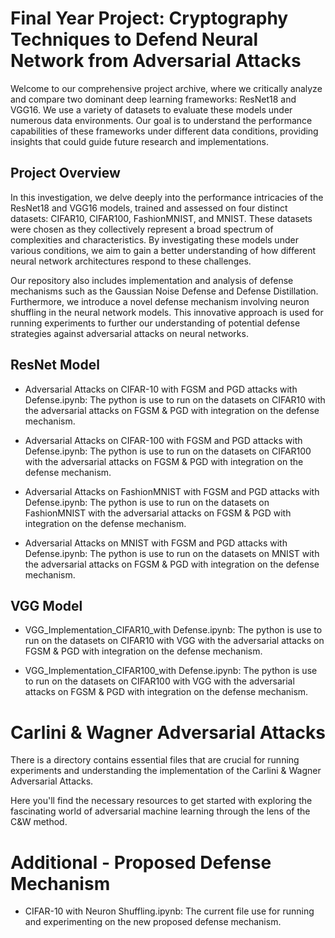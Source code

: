 # Final Year Project: Cryptography Techniques to Defend Neural Network from Adversarial Attacks

Welcome to our comprehensive project archive, where we critically analyze and compare two dominant deep learning frameworks: ResNet18 and VGG16. We use a variety of datasets to evaluate these models under numerous data environments. Our goal is to understand the performance capabilities of these frameworks under different data conditions, providing insights that could guide future research and implementations.

## Project Overview

In this investigation, we delve deeply into the performance intricacies of the ResNet18 and VGG16 models, trained and assessed on four distinct datasets: CIFAR10, CIFAR100, FashionMNIST, and MNIST. These datasets were chosen as they collectively represent a broad spectrum of complexities and characteristics. By investigating these models under various conditions, we aim to gain a better understanding of how different neural network architectures respond to these challenges.

Our repository also includes implementation and analysis of defense mechanisms such as the Gaussian Noise Defense and Defense Distillation. Furthermore, we introduce a novel defense mechanism involving neuron shuffling in the neural network models. This innovative approach is used for running experiments to further our understanding of potential defense strategies against adversarial attacks on neural networks.

## ResNet Model
- Adversarial Attacks on CIFAR-10 with FGSM and PGD attacks with Defense.ipynb: The python is use to run on the datasets on CIFAR10 with the adversarial attacks on FGSM & PGD with integration on the defense mechanism.

- Adversarial Attacks on CIFAR-100 with FGSM and PGD attacks with Defense.ipynb: The python is use to run on the datasets on CIFAR100 with the adversarial attacks on FGSM & PGD with integration on the defense mechanism.

- Adversarial Attacks on FashionMNIST with FGSM and PGD attacks with Defense.ipynb: The python is use to run on the datasets on FashionMNIST with the adversarial attacks on FGSM & PGD with integration on the defense mechanism.

- Adversarial Attacks on MNIST with FGSM and PGD attacks with Defense.ipynb: The python is use to run on the datasets on MNIST with the adversarial attacks on FGSM & PGD with integration on the defense mechanism.

## VGG Model
- VGG_Implementation_CIFAR10_with Defense.ipynb: The python is use to run on the datasets on CIFAR10 with VGG with the adversarial attacks on FGSM & PGD with integration on the defense mechanism.

- VGG_Implementation_CIFAR100_with Defense.ipynb: The python is use to run on the datasets on CIFAR100 with VGG with the adversarial attacks on FGSM & PGD with integration on the defense mechanism.

# Carlini & Wagner Adversarial Attacks

There is a directory contains essential files that are crucial for running experiments and understanding the implementation of the Carlini & Wagner Adversarial Attacks.

Here you'll find the necessary resources to get started with exploring the fascinating world of adversarial machine learning through the lens of the C&W method.

# Additional - Proposed Defense Mechanism
- CIFAR-10 with Neuron Shuffling.ipynb: The current file use for running and experimenting on the new proposed defense mechanism.
